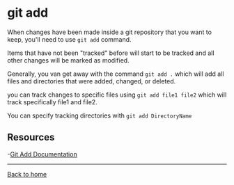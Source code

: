 # git add

When changes have been made inside a git repository that you want to keep, you'll need to use `git add` command.

Items that have not been "tracked" before will start to be tracked and all other changes will be marked as modified.

Generally, you van get away with the command `git add .` which will add all files and directories that were added, changed, or deleted.

you can track changes to specific  files using `git add file1 file2` which will track specifically file1 and file2.

You can specify tracking directories with `git add DirectoryName`

## Resources

-[Git Add Documentation](https://git-scm.com/docs/git-add)

---

[Back to home](../README.md)